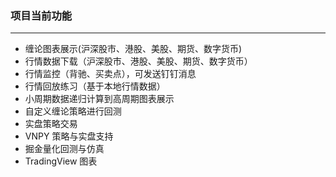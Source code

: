 ### 项目当前功能

---

* 缠论图表展示(沪深股市、港股、美股、期货、数字货币)
* 行情数据下载（沪深股市、港股、美股、期货、数字货币）
* 行情监控（背驰、买卖点），可发送钉钉消息
* 行情回放练习（基于本地行情数据）
* 小周期数据递归计算到高周期图表展示
* 自定义缠论策略进行回测
* 实盘策略交易
* VNPY 策略与实盘支持
* 掘金量化回测与仿真
* TradingView 图表